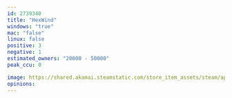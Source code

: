 ```yaml
---
id: 2739340
title: "HexWind"
windows: "true"
mac: "false"
linux: false
positive: 3
negative: 1
estimated_owners: "20000 - 50000"
peak_ccu: 0

image: https://shared.akamai.steamstatic.com/store_item_assets/steam/apps/2739340/header.jpg?t=1732683931
opinions:
---
```

